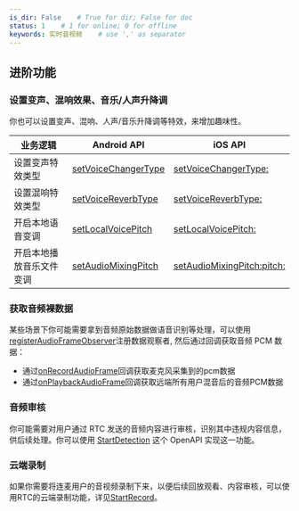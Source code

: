 ```yaml
---
is_dir: False    # True for dir; False for doc
status: 1    # 1 for online; 0 for offline
keywords: 实时音视频    # use ',' as separator
---
```


## 进阶功能

### 设置变声、混响效果、音乐/人声升降调
你也可以设置变声、混响、人声/音乐升降调等特效，来增加趣味性。

|**业务逻辑** |**Android** **API** |**iOS** **API** |
|---|---|---|
|设置变声特效类型 |[setVoiceChangerType](70080#setvoicechangertype) |[setVoiceChangerType:](70086#setvoicechangertype) |
|设置混响特效类型 |[setVoiceReverbType](70080#setvoicereverbtype) |[setVoiceReverbType:](70086#setvoicereverbtype) |
|开启本地语音变调 |[setLocalVoicePitch](70080#setlocalvoicepitch) |[setLocalVoicePitch:](70086#setlocalvoicepitch) |
|开启本地播放音乐文件变调 |[setAudioMixingPitch](70080#setaudiomixingpitch) |[setAudioMixingPitch:pitch:](70086#setaudiomixingpitch-pitch) |

### 获取音频裸数据

某些场景下你可能需要拿到音频原始数据做语音识别等处理，可以使用[registerAudioFrameObserver](70080#RTCVideo-registeraudioframeobserver)注册数据观察者, 然后通过回调获取音频 PCM 数据：

* 通过[onRecordAudioFrame](70081#IAudioFrameObserver-onrecordaudioframe)回调获取麦克风采集到的pcm数据
* 通过[onPlaybackAudioFrame](70081#onplaybackaudioframe)回调获取远端所有用户混音后的音频PCM数据

### 音频审核

你可能需要对用户通过 RTC 发送的音频内容进行审核，识别其中违规内容信息，供后续处理。你可以使用 [StartDetection](104531) 这个 OpenAPI 实现这一功能。

### 云端录制

如果你需要将连麦用户的音视频录制下来，以便后续回放观看、内容审核，可以使用RTC的云端录制功能，详见[StartRecord](69844)。
